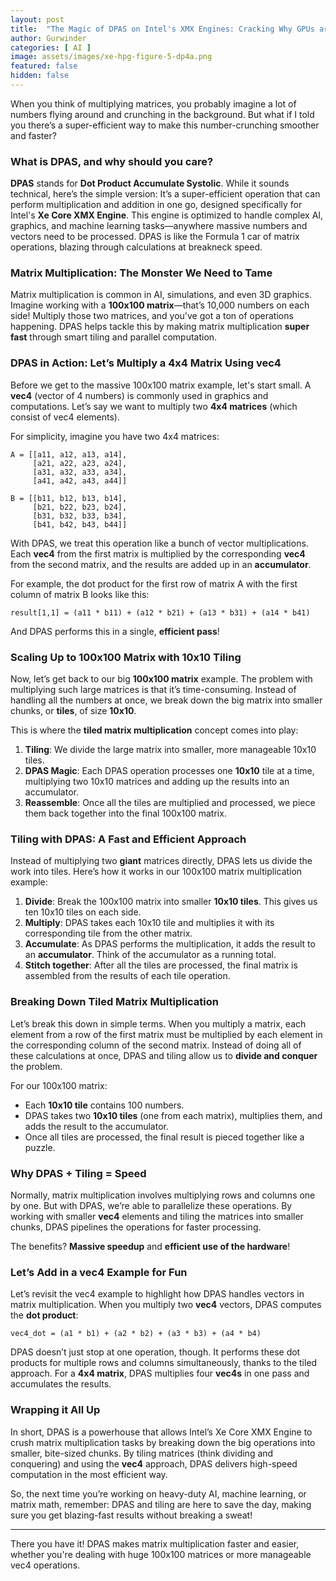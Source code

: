 ```yaml
---
layout: post
title:  "The Magic of DPAS on Intel's XMX Engines: Cracking Why GPUs are Fast"
author: Gurwinder
categories: [ AI ]
image: assets/images/xe-hpg-figure-5-dp4a.png
featured: false
hidden: false
---
```


When you think of multiplying matrices, you probably imagine a lot of numbers flying around and crunching in the background. But what if I told you there’s a super-efficient way to make this number-crunching smoother and faster?

### What is DPAS, and why should you care?
**DPAS** stands for **Dot Product Accumulate Systolic**. While it sounds technical, here’s the simple version: It’s a super-efficient operation that can perform multiplication and addition in one go, designed specifically for Intel's **Xe Core XMX Engine**. This engine is optimized to handle complex AI, graphics, and machine learning tasks—anywhere massive numbers and vectors need to be processed. DPAS is like the Formula 1 car of matrix operations, blazing through calculations at breakneck speed.

### Matrix Multiplication: The Monster We Need to Tame
Matrix multiplication is common in AI, simulations, and even 3D graphics. Imagine working with a **100x100 matrix**—that’s 10,000 numbers on each side! Multiply those two matrices, and you've got a ton of operations happening. DPAS helps tackle this by making matrix multiplication **super fast** through smart tiling and parallel computation.

### DPAS in Action: Let’s Multiply a 4x4 Matrix Using vec4
Before we get to the massive 100x100 matrix example, let's start small. A **vec4** (vector of 4 numbers) is commonly used in graphics and computations. Let’s say we want to multiply two **4x4 matrices** (which consist of vec4 elements).

For simplicity, imagine you have two 4x4 matrices:
```
A = [[a11, a12, a13, a14],
     [a21, a22, a23, a24],
     [a31, a32, a33, a34],
     [a41, a42, a43, a44]]
     
B = [[b11, b12, b13, b14],
     [b21, b22, b23, b24],
     [b31, b32, b33, b34],
     [b41, b42, b43, b44]]
```

With DPAS, we treat this operation like a bunch of vector multiplications. Each **vec4** from the first matrix is multiplied by the corresponding **vec4** from the second matrix, and the results are added up in an **accumulator**. 

For example, the dot product for the first row of matrix A with the first column of matrix B looks like this:
```
result[1,1] = (a11 * b11) + (a12 * b21) + (a13 * b31) + (a14 * b41)
```
And DPAS performs this in a single, **efficient pass**!

### Scaling Up to 100x100 Matrix with 10x10 Tiling
Now, let’s get back to our big **100x100 matrix** example. The problem with multiplying such large matrices is that it’s time-consuming. Instead of handling all the numbers at once, we break down the big matrix into smaller chunks, or **tiles**, of size **10x10**. 

This is where the **tiled matrix multiplication** concept comes into play:
1. **Tiling**: We divide the large matrix into smaller, more manageable 10x10 tiles.
2. **DPAS Magic**: Each DPAS operation processes one **10x10** tile at a time, multiplying two 10x10 matrices and adding up the results into an accumulator.
3. **Reassemble**: Once all the tiles are multiplied and processed, we piece them back together into the final 100x100 matrix.

### Tiling with DPAS: A Fast and Efficient Approach
Instead of multiplying two **giant** matrices directly, DPAS lets us divide the work into tiles. Here’s how it works in our 100x100 matrix multiplication example:

1. **Divide**: Break the 100x100 matrix into smaller **10x10 tiles**. This gives us ten 10x10 tiles on each side.
2. **Multiply**: DPAS takes each 10x10 tile and multiplies it with its corresponding tile from the other matrix.
3. **Accumulate**: As DPAS performs the multiplication, it adds the result to an **accumulator**. Think of the accumulator as a running total.
4. **Stitch together**: After all the tiles are processed, the final matrix is assembled from the results of each tile operation.

### Breaking Down Tiled Matrix Multiplication
Let’s break this down in simple terms. When you multiply a matrix, each element from a row of the first matrix must be multiplied by each element in the corresponding column of the second matrix. Instead of doing all of these calculations at once, DPAS and tiling allow us to **divide and conquer** the problem.

For our 100x100 matrix:
- Each **10x10 tile** contains 100 numbers.
- DPAS takes two **10x10 tiles** (one from each matrix), multiplies them, and adds the result to the accumulator.
- Once all tiles are processed, the final result is pieced together like a puzzle.

### Why DPAS + Tiling = Speed
Normally, matrix multiplication involves multiplying rows and columns one by one. But with DPAS, we’re able to parallelize these operations. By working with smaller **vec4** elements and tiling the matrices into smaller chunks, DPAS pipelines the operations for faster processing.

The benefits? **Massive speedup** and **efficient use of the hardware**!

### Let’s Add in a vec4 Example for Fun
Let’s revisit the vec4 example to highlight how DPAS handles vectors in matrix multiplication. When you multiply two **vec4** vectors, DPAS computes the **dot product**:
```
vec4_dot = (a1 * b1) + (a2 * b2) + (a3 * b3) + (a4 * b4)
```
DPAS doesn’t just stop at one operation, though. It performs these dot products for multiple rows and columns simultaneously, thanks to the tiled approach. For a **4x4 matrix**, DPAS multiplies four **vec4s** in one pass and accumulates the results.

### Wrapping it All Up
In short, DPAS is a powerhouse that allows Intel’s Xe Core XMX Engine to crush matrix multiplication tasks by breaking down the big operations into smaller, bite-sized chunks. By tiling matrices (think dividing and conquering) and using the **vec4** approach, DPAS delivers high-speed computation in the most efficient way.

So, the next time you’re working on heavy-duty AI, machine learning, or matrix math, remember: DPAS and tiling are here to save the day, making sure you get blazing-fast results without breaking a sweat!

--- 

There you have it! DPAS makes matrix multiplication faster and easier, whether you're dealing with huge 100x100 matrices or more manageable vec4 operations.